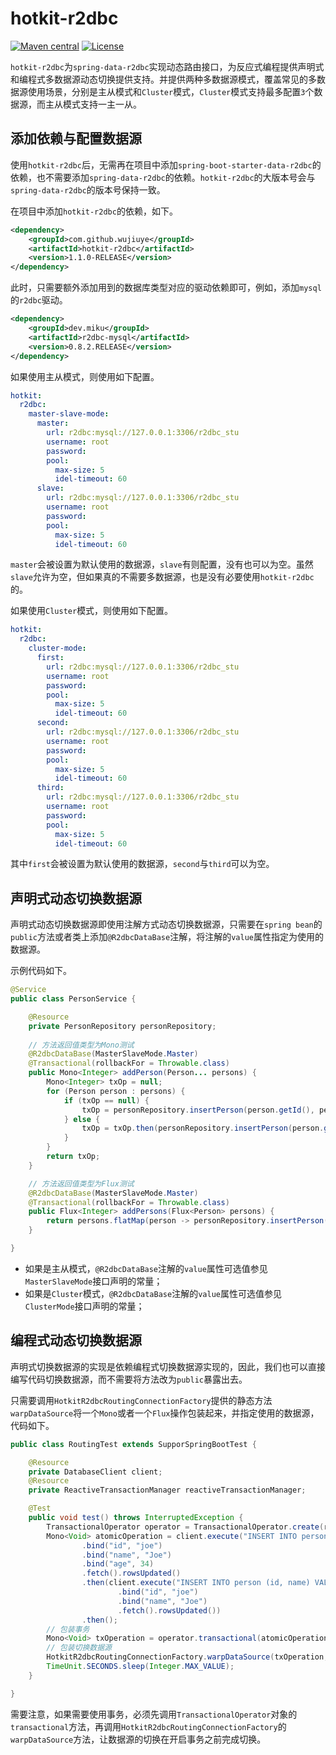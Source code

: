 # hotkit-r2dbc
[![Maven central](https://maven-badges.herokuapp.com/maven-central/com.github.wujiuye/hotkit-r2dbc/badge.svg)](https://maven-badges.herokuapp.com/maven-central/com.github.wujiuye/hotkit-r2dbc)
[![License](http://img.shields.io/:license-apache-brightgreen.svg)](http://www.apache.org/licenses/LICENSE-2.0.html)

`hotkit-r2dbc`为`spring-data-r2dbc`实现动态路由接口，为反应式编程提供声明式和编程式多数据源动态切换提供支持。并提供两种多数据源模式，覆盖常见的多数据源使用场景，分别是主从模式和`Cluster`模式，`Cluster`模式支持最多配置`3`个数据源，而主从模式支持一主一从。

## 添加依赖与配置数据源

使用`hotkit-r2dbc`后，无需再在项目中添加`spring-boot-starter-data-r2dbc`的依赖，也不需要添加`spring-data-r2dbc`的依赖。`hotkit-r2dbc`的大版本号会与`spring-data-r2dbc`的版本号保持一致。

在项目中添加`hotkit-r2dbc`的依赖，如下。
```xml
<dependency>
    <groupId>com.github.wujiuye</groupId>
    <artifactId>hotkit-r2dbc</artifactId>
    <version>1.1.0-RELEASE</version>
</dependency>
```

此时，只需要额外添加用到的数据库类型对应的驱动依赖即可，例如，添加`mysql`的`r2dbc`驱动。
```xml
<dependency>
    <groupId>dev.miku</groupId>
    <artifactId>r2dbc-mysql</artifactId>
    <version>0.8.2.RELEASE</version>
</dependency>
```

如果使用主从模式，则使用如下配置。
```yaml
hotkit:
  r2dbc:
    master-slave-mode:
      master:
        url: r2dbc:mysql://127.0.0.1:3306/r2dbc_stu
        username: root
        password:
        pool:
          max-size: 5
          idel-timeout: 60
      slave:
        url: r2dbc:mysql://127.0.0.1:3306/r2dbc_stu
        username: root
        password:
        pool:
          max-size: 5
          idel-timeout: 60
```

`master`会被设置为默认使用的数据源，`slave`有则配置，没有也可以为空。虽然`slave`允许为空，但如果真的不需要多数据源，也是没有必要使用`hotkit-r2dbc`的。

如果使用`Cluster`模式，则使用如下配置。
```yaml
hotkit:
  r2dbc:
    cluster-mode:
      first:
        url: r2dbc:mysql://127.0.0.1:3306/r2dbc_stu
        username: root
        password:
        pool:
          max-size: 5
          idel-timeout: 60
      second:
        url: r2dbc:mysql://127.0.0.1:3306/r2dbc_stu
        username: root
        password:
        pool:
          max-size: 5
          idel-timeout: 60
      third:
        url: r2dbc:mysql://127.0.0.1:3306/r2dbc_stu
        username: root
        password:
        pool:
          max-size: 5
          idel-timeout: 60
```
其中`first`会被设置为默认使用的数据源，`second`与`third`可以为空。

## 声明式动态切换数据源

声明式动态切换数据源即使用注解方式动态切换数据源，只需要在`spring bean`的`public`方法或者类上添加`@R2dbcDataBase`注解，将注解的`value`属性指定为使用的数据源。

示例代码如下。

```java
@Service
public class PersonService {

    @Resource
    private PersonRepository personRepository;
  
    // 方法返回值类型为Mono测试
    @R2dbcDataBase(MasterSlaveMode.Master)
    @Transactional(rollbackFor = Throwable.class)
    public Mono<Integer> addPerson(Person... persons) {
        Mono<Integer> txOp = null;
        for (Person person : persons) {
            if (txOp == null) {
                txOp = personRepository.insertPerson(person.getId(), person.getName(), person.getAge());
            } else {
                txOp = txOp.then(personRepository.insertPerson(person.getId(), person.getName(), person.getAge()));
            }
        }
        return txOp;
    }

    // 方法返回值类型为Flux测试
    @R2dbcDataBase(MasterSlaveMode.Master)
    @Transactional(rollbackFor = Throwable.class)
    public Flux<Integer> addPersons(Flux<Person> persons) {
        return persons.flatMap(person -> personRepository.insertPerson(person.getId(), person.getName(), person.getAge()));
    }

}
```

* 如果是主从模式，`@R2dbcDataBase`注解的`value`属性可选值参见`MasterSlaveMode`接口声明的常量；
* 如果是`Cluster`模式，`@R2dbcDataBase`注解的`value`属性可选值参见`ClusterMode`接口声明的常量；

## 编程式动态切换数据源

声明式切换数据源的实现是依赖编程式切换数据源实现的，因此，我们也可以直接编写代码切换数据源，而不需要将方法改为`public`暴露出去。

只需要调用`HotkitR2dbcRoutingConnectionFactory`提供的静态方法`warpDataSource`将一个`Mono`或者一个`Flux`操作包装起来，并指定使用的数据源，代码如下。

```java
public class RoutingTest extends SupporSpringBootTest {

    @Resource
    private DatabaseClient client;
    @Resource
    private ReactiveTransactionManager reactiveTransactionManager;

    @Test
    public void test() throws InterruptedException {
        TransactionalOperator operator = TransactionalOperator.create(reactiveTransactionManager);
        Mono<Void> atomicOperation = client.execute("INSERT INTO person (id, name, age) VALUES(:id, :name, :age)")
                .bind("id", "joe")
                .bind("name", "Joe")
                .bind("age", 34)
                .fetch().rowsUpdated()
                .then(client.execute("INSERT INTO person (id, name) VALUES(:id, :name)")
                        .bind("id", "joe")
                        .bind("name", "Joe")
                        .fetch().rowsUpdated())
                .then();
        // 包装事务
        Mono<Void> txOperation = operator.transactional(atomicOperation);
        // 包装切换数据源
        HotkitR2dbcRoutingConnectionFactory.warpDataSource(txOperation, MasterSlaveMode.Slave).subscribe();
        TimeUnit.SECONDS.sleep(Integer.MAX_VALUE);
    }

}
```

需要注意，如果需要使用事务，必须先调用`TransactionalOperator`对象的`transactional`方法，再调用`HotkitR2dbcRoutingConnectionFactory`的`warpDataSource`方法，让数据源的切换在开启事务之前完成切换。
